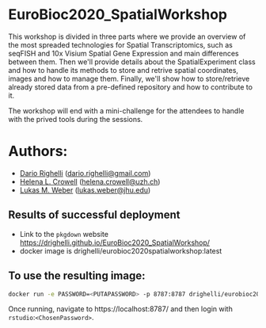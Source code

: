 # EuroBioc2020_SpatialWorkshop

This workshop is divided in three parts where we provide an overview
of the most spreaded technologies for Spatial Transcriptomics, such as seqFISH
and 10x Visium Spatial Gene Expression and main differences between them.
Then we'll provide details about the SpatialExperiment class and how to handle
its methods to store and retrive spatial coordinates, images and how to manage them.
Finally, we'll show how to store/retrieve already stored data from a pre-defined
repository and how to contribute to it.

The workshop will end with a mini-challenge for the attendees to handle with the
prived tools during the sessions.

# Authors:
- [Dario Righelli](github.com/drighelli) (dario.righelli@gmail.com)
- [Helena L. Crowell](github.com/HelenaLC) (helena.crowell@uzh.ch)
- [Lukas M. Weber](github.com/lmweber) (lukas.weber@jhu.edu)



## Results of successful deployment

- Link to the `pkgdown` website https://drighelli.github.io/EuroBioc2020_SpatialWorkshop/
- docker image is drighelli/eurobioc2020spatialworkshop:latest


## To use the resulting image:

```sh
docker run -e PASSWORD=<PUTAPASSWORD> -p 8787:8787 drighelli/eurobioc2020spatialworkshop:latest
```
Once running, navigate to https://localhost:8787/ and then login with `rstudio`:`<ChosenPassword>`.
